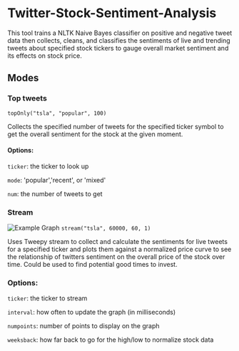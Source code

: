 # Twitter-Stock-Sentiment-Analysis
This tool trains a NLTK Naive Bayes classifier on positive and negative tweet data then collects, cleans, and classifies the sentiments of live and trending tweets about specified stock tickers to gauge overall market sentiment and its effects on stock price.

## Modes

### Top tweets
`topOnly("tsla", "popular", 100)`

Collects the specified number of tweets for the specified ticker symbol to get the overall sentiment for the stock at the given moment.

#### Options:
`ticker`: the ticker to look up

`mode`: 'popular','recent', or 'mixed'

`num`: the number of tweets to get

### Stream
![Example Graph](https://i.imgur.com/Xn8906P.png)
`stream("tsla", 60000, 60, 1)`

Uses Tweepy stream to collect and calculate the sentiments for live tweets for a specified ticker and plots them against a normalized price curve to see the relationship of twitters sentiment on the overall price of the stock over time. Could be used to find potential good times to invest.

### Options:
`ticker`: the ticker to stream

`interval`: how often to update the graph (in milliseconds)

`numpoints`: number of points to display on the graph

`weeksback`: how far back to go for the high/low to normalize stock data

